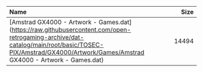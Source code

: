|Name|Size|
|:---|---:|
|[Amstrad GX4000 - Artwork - Games.dat](https://raw.githubusercontent.com/open-retrogaming-archive/dat-catalog/main/root/basic/TOSEC-PIX/Amstrad/GX4000/Artwork/Games/Amstrad GX4000 - Artwork - Games.dat)|14494|
